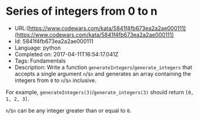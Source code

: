 # Series of integers from 0 to n

 - URL:[https://www.codewars.com/kata/5841f4fb673ea2a2ae000111](https://www.codewars.com/kata/5841f4fb673ea2a2ae000111)
 - Id: 5841f4fb673ea2a2ae000111
 - Language: python
 - Completed on: 2017-04-11T16:54:17.041Z
 - Tags: Fundamentals
 - Description:
Write a function `generateIntegers`/`generate_integers` that accepts a single argument `n`/`$n` and generates an array containing the integers from `0` to `n`/`$n` inclusive.

For example, `generateIntegers(3)`/`generate_integers(3)` should return `[0, 1, 2, 3]`.

`n`/`$n` can be any integer greater than or equal to `0`.
